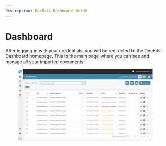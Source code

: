 ```yaml
---
description: DocBits Dashboard Guide
---
```


# Dashboard

After logging in with your credentials, you will be redirected to the DocBits Dashboard homepage. This is the main page where you can see and manage all your imported documents.

<figure><img src="../../.gitbook/assets/image.png" alt=""><figcaption></figcaption></figure>
